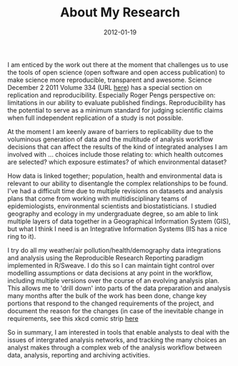﻿--- 
name: about-my-research
layout: post
title: About My Research
date: 2012-01-19
categories: 
- thoughts
- blogger
- wordpress
- jekyll
---
I am enticed by the work out there at the moment that challenges us to use the tools of open science (open software and open access publication) to make science more reproducible, transparent and awesome.  Science December 2 2011 Volume 334 (URL [here][]) has a special section on replication and reproducibility.  Especially Roger Pengs perspective on:
limitations in our ability to evaluate published findings. Reproducibility has the potential to serve as a minimum standard for judging scientific claims when full independent replication of a study is not possible.

At the moment I am keenly aware of barriers to replicability due to the voluminous generation of data and the multitude of analysis workflow decisions that can affect the results of the kind of integrated analyses I am involved with ... choices include those relating to: which health outcomes are selected? which exposure estimates? of which environmental dataset?  

How data is linked together; population, health and environmental data is relevant to our ability to disentangle the complex relationships to be found.   I've had a difficult time due to multiple revisions on datasets and analysis plans that come from working with multidisciplinary teams of epidemiologists, environmental scientists and biostatisticians.  I studied geography and ecology in my undergraduate degree, so am able to link multiple layers of data together in a Geographical Information System (GIS), but what I think I need is an Integrative Information Systems (IIS has a nice ring to it).  

I try do all my weather/air pollution/health/demography data integrations and analysis using the Reproducible Research Reporting paradigm implemented in R/Sweave.  I do this so I can maintain tight control over modelling assumptions or data decisions at any point in the workflow, including multiple versions over the course of an evolving analysis plan.  This allows me to 'drill down' into parts of the data preparation and analysis many months after the bulk of the work has been done, change key portions that respond to the changed requirements of the project, and document the reason for the changes (in case of the inevitable change in requirements, see this xkcd comic strip [here][here2]

So in summary, I am interested in tools that enable analysts to deal with the issues of intergrated analysis networks, and tracking the many choices an analyst makes through a complex web of the analysis workflow between data, analysis, reporting and archiving activities.


[here]: http://www.sciencemag.org/content/334/6060.toc
[here2]: http://xkcd.com/844/